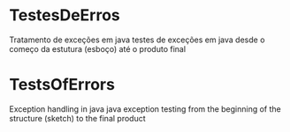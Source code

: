 # TestesDeErros
Tratamento de exceções em java 
testes de exceções em java 
desde o começo da estutura (esboço) até o produto final


# TestsOfErrors
Exception handling in java
java exception testing
from the beginning of the structure (sketch) to the final product
